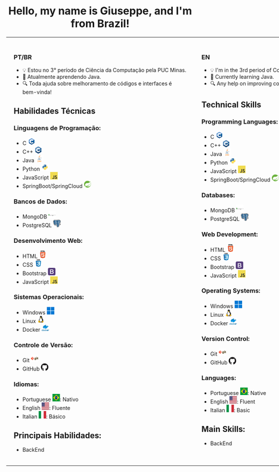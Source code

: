 <h1 align="center">Hello, my name is Giuseppe, and I'm from Brazil!</h1>

<table style="width:200%">
  <tr>
    <td style="width:50%; vertical-align:top; padding:20px;">

### PT/BR

- 💡 Estou no 3° período de Ciência da Computação pela PUC Minas.
- 📜 Atualmente aprendendo Java.
- 🔍 Toda ajuda sobre melhoramento de códigos e interfaces é bem-vinda!

## Habilidades Técnicas

### Linguagens de Programação:
- C <img src="https://github.com/github/explore/blob/main/topics/c/c.png" alt="c logo" width="20" height="20">
- C++ <img src="https://github.com/github/explore/blob/main/topics/cpp/cpp.png" alt="cpp logo" width="20" height="20">
- Java <img src="https://github.com/github/explore/blob/main/topics/java/java.png" alt="java logo" width="20" height="20">
- Python <img src="https://github.com/github/explore/blob/main/topics/python/python.png" alt="python logo" width="20" height="20">
- JavaScript <img src="https://github.com/github/explore/blob/main/topics/javascript/javascript.png" alt="javascript logo" width="20" height="20">
- SpringBoot/SpringCloud <img src="https://github.com/github/explore/blob/main/topics/spring-boot/spring-boot.png" alt="springboot logo" width="20" height="20">


### Bancos de Dados:
- MongoDB <img src="https://github.com/github/explore/blob/main/topics/mongodb/mongodb.png" alt="mongodb logo" width="20" height="20">
- PostgreSQL <img src="https://github.com/github/explore/blob/main/topics/postgresql/postgresql.png" alt="postgresql logo" width="20" height="20">

### Desenvolvimento Web:
- HTML <img src="https://github.com/github/explore/blob/main/topics/html/html.png" alt="html logo" width="20" height="20">
- CSS <img src="https://github.com/github/explore/blob/main/topics/css/css.png" alt="css logo" width="20" height="20">
- Bootstrap <img src="https://github.com/github/explore/blob/main/topics/bootstrap/bootstrap.png" alt="bootstrap logo" width="20" height="20">
- JavaScript <img src="https://github.com/github/explore/blob/main/topics/javascript/javascript.png" alt="javascript logo" width="20" height="20">

### Sistemas Operacionais:
- Windows <img src="https://github.com/github/explore/blob/main/topics/windows/windows.png" alt="windows logo" width="20" height="20">
- Linux <img src="https://github.com/github/explore/blob/main/topics/linux/linux.png" alt="linux logo" width="20" height="20">
- Docker <img src="https://github.com/github/explore/blob/main/topics/docker/docker.png" alt="docker logo" width="20" height="20">

### Controle de Versão:
- Git <img src="https://github.com/github/explore/blob/main/topics/git/git.png" alt="git logo" width="20" height="20">
- GitHub <img src="https://github.com/github/explore/blob/main/topics/github/github.png" alt="github logo" width="20" height="20">

### Idiomas:
- Portuguese <img src="https://github.com/ashleedawg/flags/blob/master/BR.png" alt="BR flag" width="20" height="20">: Nativo
- English <img src="https://github.com/ashleedawg/flags/blob/master/US.png" alt="US flag" width="20" height="20">: Fluente
- Italian <img src="https://github.com/ashleedawg/flags/blob/master/IT.png" alt="IT flag" width="20" height="20">: Básico


## Principais Habilidades:
- BackEnd

    </td>
    <td style="width:50%; vertical-align:top; padding:20px;">

### EN

- 💡 I'm in the 3rd period of Computer Science at PUC Minas.
- 📜 Currently learning Java.
- 🔍 Any help on improving code and interfaces is welcome!

## Technical Skills

### Programming Languages:
- C <img src="https://github.com/github/explore/blob/main/topics/c/c.png" alt="c logo" width="20" height="20">
- C++ <img src="https://github.com/github/explore/blob/main/topics/cpp/cpp.png" alt="cpp logo" width="20" height="20">
- Java <img src="https://github.com/github/explore/blob/main/topics/java/java.png" alt="java logo" width="20" height="20">
- Python <img src="https://github.com/github/explore/blob/main/topics/python/python.png" alt="python logo" width="20" height="20">
- JavaScript <img src="https://github.com/github/explore/blob/main/topics/javascript/javascript.png" alt="javascript logo" width="20" height="20">
- SpringBoot/SpringCloud <img src="https://github.com/github/explore/blob/main/topics/spring-boot/spring-boot.png" alt="springboot logo" width="20" height="20">

### Databases:
- MongoDB <img src="https://github.com/github/explore/blob/main/topics/mongodb/mongodb.png" alt="mongodb logo" width="20" height="20">
- PostgreSQL <img src="https://github.com/github/explore/blob/main/topics/postgresql/postgresql.png" alt="postgresql logo" width="20" height="20">

### Web Development:
- HTML <img src="https://github.com/github/explore/blob/main/topics/html/html.png" alt="html logo" width="20" height="20">
- CSS <img src="https://github.com/github/explore/blob/main/topics/css/css.png" alt="css logo" width="20" height="20">
- Bootstrap <img src="https://github.com/github/explore/blob/main/topics/bootstrap/bootstrap.png" alt="bootstrap logo" width="20" height="20">
- JavaScript <img src="https://github.com/github/explore/blob/main/topics/javascript/javascript.png" alt="javascript logo" width="20" height="20">

### Operating Systems:
- Windows <img src="https://github.com/github/explore/blob/main/topics/windows/windows.png" alt="windows logo" width="20" height="20">
- Linux <img src="https://github.com/github/explore/blob/main/topics/linux/linux.png" alt="linux logo" width="20" height="20">
- Docker <img src="https://github.com/github/explore/blob/main/topics/docker/docker.png" alt="docker logo" width="20" height="20">


### Version Control:
- Git <img src="https://github.com/github/explore/blob/main/topics/git/git.png" alt="git logo" width="20" height="20">
- GitHub <img src="https://github.com/github/explore/blob/main/topics/github/github.png" alt="github logo" width="20" height="20">

### Languages:
- Portuguese <img src="https://github.com/ashleedawg/flags/blob/master/BR.png" alt="BR flag" width="20" height="20">: Native
- English <img src="https://github.com/ashleedawg/flags/blob/master/US.png" alt="US flag" width="20" height="20">: Fluent
- Italian <img src="https://github.com/ashleedawg/flags/blob/master/IT.png" alt="IT flag" width="20" height="20">: Basic


## Main Skills:
- BackEnd

    </td>
  </tr>
</table>
